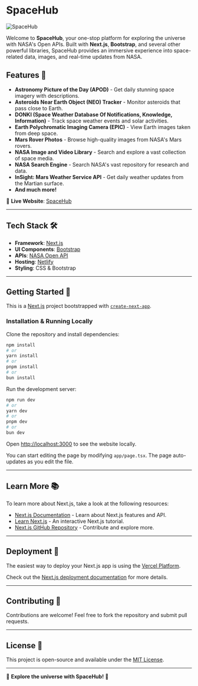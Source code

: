 # SpaceHub

![SpaceHub](https://spacehubofficial.netlify.app/favicon.ico)

Welcome to **SpaceHub**, your one-stop platform for exploring the universe with NASA's Open APIs. Built with **Next.js**, **Bootstrap**, and several other powerful libraries, SpaceHub provides an immersive experience into space-related data, images, and real-time updates from NASA.

## Features 🚀

- **Astronomy Picture of the Day (APOD)** - Get daily stunning space imagery with descriptions.
- **Asteroids Near Earth Object (NEO) Tracker** - Monitor asteroids that pass close to Earth.
- **DONKI (Space Weather Database Of Notifications, Knowledge, Information)** - Track space weather events and solar activities.
- **Earth Polychromatic Imaging Camera (EPIC)** - View Earth images taken from deep space.
- **Mars Rover Photos** - Browse high-quality images from NASA's Mars rovers.
- **NASA Image and Video Library** - Search and explore a vast collection of space media.
- **NASA Search Engine** - Search NASA's vast repository for research and data.
- **InSight: Mars Weather Service API** - Get daily weather updates from the Martian surface.
- **And much more!**

🔗 **Live Website**: [SpaceHub](https://spacehubofficial.netlify.app)

---

## Tech Stack 🛠️

- **Framework**: [Next.js](https://nextjs.org)
- **UI Components**: [Bootstrap](https://getbootstrap.com)
- **APIs**: [NASA Open API](https://api.nasa.gov)
- **Hosting**: [Netlify](https://www.netlify.com)
- **Styling**: CSS & Bootstrap

---

## Getting Started 🚀

This is a [Next.js](https://nextjs.org) project bootstrapped with [`create-next-app`](https://nextjs.org/docs/app/api-reference/cli/create-next-app).

### Installation & Running Locally

Clone the repository and install dependencies:

```bash
npm install
# or
yarn install
# or
pnpm install
# or
bun install
```

Run the development server:

```bash
npm run dev
# or
yarn dev
# or
pnpm dev
# or
bun dev
```

Open [http://localhost:3000](http://localhost:3000) to see the website locally.

You can start editing the page by modifying `app/page.tsx`. The page auto-updates as you edit the file.

---

## Learn More 📚

To learn more about Next.js, take a look at the following resources:

- [Next.js Documentation](https://nextjs.org/docs) - Learn about Next.js features and API.
- [Learn Next.js](https://nextjs.org/learn) - An interactive Next.js tutorial.
- [Next.js GitHub Repository](https://github.com/vercel/next.js) - Contribute and explore more.

---

## Deployment 🚀

The easiest way to deploy your Next.js app is using the [Vercel Platform](https://vercel.com/new?utm_medium=default-template&filter=next.js&utm_source=create-next-app&utm_campaign=create-next-app-readme).

Check out the [Next.js deployment documentation](https://nextjs.org/docs/app/building-your-application/deploying) for more details.

---

## Contributing 🤝

Contributions are welcome! Feel free to fork the repository and submit pull requests.

---

## License 📜

This project is open-source and available under the [MIT License](LICENSE).

---

🌌 **Explore the universe with SpaceHub!** 🚀


